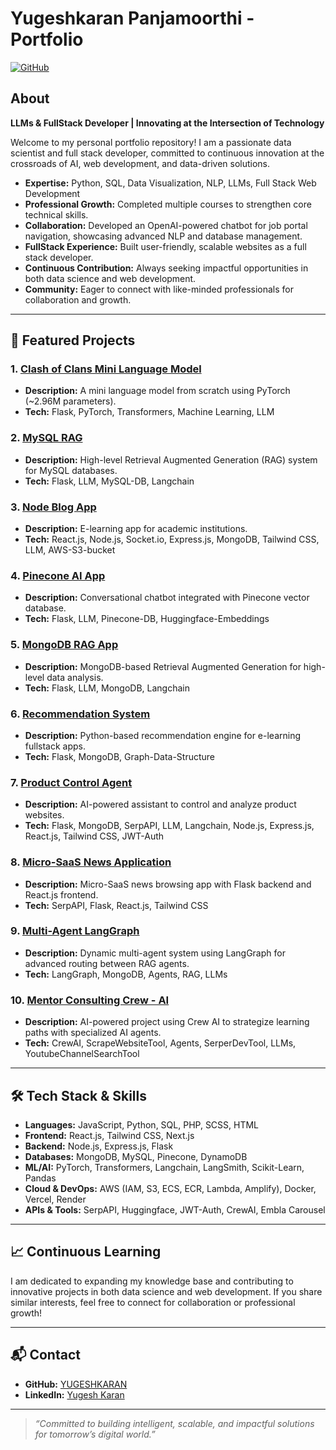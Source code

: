 # Yugeshkaran Panjamoorthi - Portfolio

[![GitHub](https://img.shields.io/badge/GitHub-my_portfolio-blue?logo=github)](https://github.com/YUGESHKARAN/my_portfolio)

## About

**LLMs & FullStack Developer | Innovating at the Intersection of Technology**

Welcome to my personal portfolio repository! I am a passionate data scientist and full stack developer, committed to continuous innovation at the crossroads of AI, web development, and data-driven solutions.

- **Expertise:** Python, SQL, Data Visualization, NLP, LLMs, Full Stack Web Development
- **Professional Growth:** Completed multiple courses to strengthen core technical skills.
- **Collaboration:** Developed an OpenAI-powered chatbot for job portal navigation, showcasing advanced NLP and database management.
- **FullStack Experience:** Built user-friendly, scalable websites as a full stack developer.
- **Continuous Contribution:** Always seeking impactful opportunities in both data science and web development.
- **Community:** Eager to connect with like-minded professionals for collaboration and growth.

---

## 🚀 Featured Projects

### 1. [Clash of Clans Mini Language Model](https://github.com/YUGESHKARAN/Clash_of_Clans_Language_Model.git)
- **Description:** A mini language model from scratch using PyTorch (~2.96M parameters).
- **Tech:** Flask, PyTorch, Transformers, Machine Learning, LLM

### 2. [MySQL RAG](https://github.com/YUGESHKARAN/MySQL-RAG.git)
- **Description:** High-level Retrieval Augmented Generation (RAG) system for MySQL databases.
- **Tech:** Flask, LLM, MySQL-DB, Langchain

### 3. [Node Blog App](https://github.com/YUGESHKARAN/Node-Blog-App.git)
- **Description:** E-learning app for academic institutions.
- **Tech:** React.js, Node.js, Socket.io, Express.js, MongoDB, Tailwind CSS, LLM, AWS-S3-bucket

### 4. [Pinecone AI App](https://github.com/YUGESHKARAN/pinecone_ai.git)
- **Description:** Conversational chatbot integrated with Pinecone vector database.
- **Tech:** Flask, LLM, Pinecone-DB, Huggingface-Embeddings

### 5. [MongoDB RAG App](https://github.com/YUGESHKARAN/Mongodb-RAG.git)
- **Description:** MongoDB-based Retrieval Augmented Generation for high-level data analysis.
- **Tech:** Flask, LLM, MongoDB, Langchain

### 6. [Recommendation System](https://github.com/YUGESHKARAN/recommendation-system.git)
- **Description:** Python-based recommendation engine for e-learning fullstack apps.
- **Tech:** Flask, MongoDB, Graph-Data-Structure

### 7. [Product Control Agent](https://github.com/YUGESHKARAN/product_agent_node.git)
- **Description:** AI-powered assistant to control and analyze product websites.
- **Tech:** Flask, MongoDB, SerpAPI, LLM, Langchain, Node.js, Express.js, React.js, Tailwind CSS, JWT-Auth

### 8. [Micro-SaaS News Application](https://github.com/YUGESHKARAN/serp_news_app)
- **Description:** Micro-SaaS news browsing app with Flask backend and React.js frontend.
- **Tech:** SerpAPI, Flask, React.js, Tailwind CSS

### 9. [Multi-Agent LangGraph](https://github.com/YUGESHKARAN/multi_agent.git)
- **Description:** Dynamic multi-agent system using LangGraph for advanced routing between RAG agents.
- **Tech:** LangGraph, MongoDB, Agents, RAG, LLMs

### 10. [Mentor Consulting Crew - AI](https://github.com/YUGESHKARAN/Mentor-Consulting-Crew.git)
- **Description:** AI-powered project using Crew AI to strategize learning paths with specialized AI agents.
- **Tech:** CrewAI, ScrapeWebsiteTool, Agents, SerperDevTool, LLMs, YoutubeChannelSearchTool

---

## 🛠️ Tech Stack & Skills

- **Languages:** JavaScript, Python, SQL, PHP, SCSS, HTML
- **Frontend:** React.js, Tailwind CSS, Next.js
- **Backend:** Node.js, Express.js, Flask
- **Databases:** MongoDB, MySQL, Pinecone, DynamoDB
- **ML/AI:** PyTorch, Transformers, Langchain, LangSmith, Scikit-Learn, Pandas
- **Cloud & DevOps:** AWS (IAM, S3, ECS, ECR, Lambda, Amplify), Docker, Vercel, Render
- **APIs & Tools:** SerpAPI, Huggingface, JWT-Auth, CrewAI, Embla Carousel

---

## 📈 Continuous Learning

I am dedicated to expanding my knowledge base and contributing to innovative projects in both data science and web development. If you share similar interests, feel free to connect for collaboration or professional growth!

---

## 📬 Contact

- **GitHub:** [YUGESHKARAN](https://github.com/YUGESHKARAN)
- **LinkedIn:** [Yugesh Karan](https://www.linkedin.com/in/yugeshkaran01/)

---

> *“Committed to building intelligent, scalable, and impactful solutions for tomorrow’s digital world.”*
